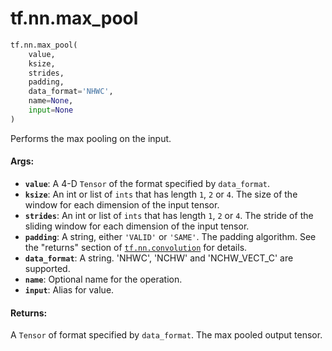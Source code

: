 <div itemscope itemtype="http://developers.google.com/ReferenceObject">
<meta itemprop="name" content="tf.nn.max_pool" />
<meta itemprop="path" content="Stable" />
</div>

# tf.nn.max_pool

``` python
tf.nn.max_pool(
    value,
    ksize,
    strides,
    padding,
    data_format='NHWC',
    name=None,
    input=None
)
```

Performs the max pooling on the input.

#### Args:

* <b>`value`</b>: A 4-D `Tensor` of the format specified by `data_format`.
* <b>`ksize`</b>: An int or list of `ints` that has length `1`, `2` or `4`.
    The size of the window for each dimension of the input tensor.
* <b>`strides`</b>: An int or list of `ints` that has length `1`, `2` or `4`.
    The stride of the sliding window for each dimension of the input tensor.
* <b>`padding`</b>: A string, either `'VALID'` or `'SAME'`. The padding algorithm.
    See the "returns" section of <a href="../../tf/nn/convolution.md"><code>tf.nn.convolution</code></a> for details.
* <b>`data_format`</b>: A string. 'NHWC', 'NCHW' and 'NCHW_VECT_C' are supported.
* <b>`name`</b>: Optional name for the operation.
* <b>`input`</b>: Alias for value.


#### Returns:

A `Tensor` of format specified by `data_format`.
The max pooled output tensor.